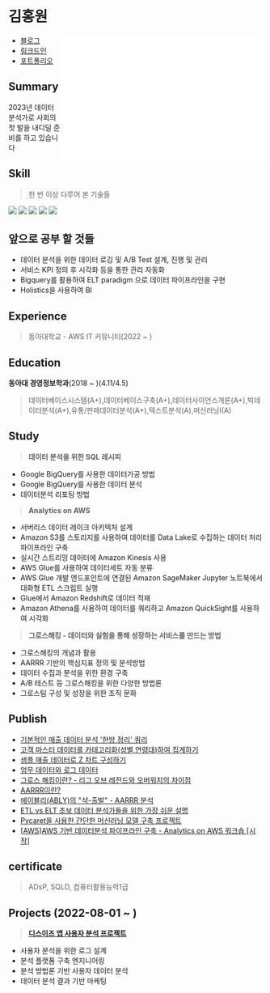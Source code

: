 # 김홍원

<img align="right" src="/github-metrics.svg" alt="Metrics" width="400">

- [블로그](https://khw742002.tistory.com/)
- [링크드인](https://www.linkedin.com/in/%ED%99%8D%EC%9B%90-%EA%B9%80-944666243/)
- [포트폴리오](https://endurable-waiter-538.notion.site/Hongwon-s-Portfolio-d66de175156340a7ab543f04981f0946)


## Summary
2023년 데이터 분석가로 사회의 첫 발을 내디딜 준비를 하고 있습니다

## Skill
>한 번 이상 다루어 본 기술들
>
<img src="https://img.shields.io/badge/Python-3766AB?style=flat-square&logo=Python&logoColor=white"/></a>
<img src="https://img.shields.io/badge/Pandas-150458?style=flat-square&logo=Pandas&logoColor=white"/></a>
<img src="https://img.shields.io/badge/Numpy-013243?style=flat-square&logo=Numpy&logoColor=white"/></a>
<img src="https://img.shields.io/badge/scikit learn-f7931e?style=flat-square&logo=scikit-learn&logoColor=white"/></a>
<img src="https://img.shields.io/badge/BigQuery-4285F4?style=flat-square&logo=Google Cloud&logoColor=white"/></a>

## 앞으로 공부 할 것들
- 데이터 분석을 위한 데이터 로깅 및 A/B Test 설계, 진행 및 관리
- 서비스 KPI 정의 후 시각화 등을 통한 관리 자동화
- Bigquery를 활용하여 ELT paradigm 으로 데이터 파이프라인을 구현
- Holistics을 사용하여 BI
## Experience
>동아대학교 - AWS IT 커뮤니티(2022 ~ )
## Education
**동아대 경영정보학과**(2018 ~ )(4.11/4.5)
>데이터베이스시스템(A+),데이터베이스구축(A+),데이터사이언스개론(A+),빅데이터분석(A+),유통/판매데이터분석(A+),텍스트분석(A),머신러닝I(A)

## Study
> **데이터 분석을 위한 SQL 레시피**
  - Google BigQuery를 사용한 데이터가공 방법
  - Google BigQuery를 사용한 데이터 분석
  - 데이터분석 리포팅 방법
> **Analytics on AWS**
  - 서버리스 데이터 레이크 아키텍처 설계
  - Amazon S3를 스토리지를 사용하여 데이터를 Data Lake로 수집하는 데이터 처리 파이프라인 구축
  - 실시간 스트리밍 데이터에 Amazon Kinesis 사용
  - AWS Glue를 사용하여 데이터세트 자동 분류
  - AWS Glue 개발 엔드포인트에 연결된 Amazon SageMaker Jupyter 노트북에서 대화형 ETL 스크립트 실행
  - Glue에서 Amazon Redshift로 데이터 적재
  - Amazon Athena를 사용하여 데이터를 쿼리하고 Amazon QuickSight를 사용하여 시각화
> **그로스해킹 - 데이터와 실험을 통해 성장하는 서비스를 만드는 방법**
  - 그로스해킹의 개념과 활용
  - AARRR 기반의 핵심지표 정의 및 분석방법
  - 데이터 수집과 분석을 위한 환경 구축
  - A/B 테스트 등 그로스해킹을 위한 다양한 방법론
  - 그로스팀 구성 및 성장을 위한 조직 문화 

## Publish
- [기본적인 매출 데이터 분석 '한방 정리' 쿼리](https://khw742002.tistory.com/27?category=1006664)
- [고객 마스터 데이터를 카테고리화(성별,연령대)하여 집계하기](https://khw742002.tistory.com/42?category=1006664)
- [샘플 매출 데이터로 Z 차트 구성하기](https://khw742002.tistory.com/28?category=1006664)
- [업무 데이터와 로그 데이터](https://khw742002.tistory.com/13?category=1006663)
- [그로스 해킹이란? - 리그 오브 레전드와 오버워치의 차이점](https://khw742002.tistory.com/40?category=1006663)
- [AARRR이란?](https://khw742002.tistory.com/46?category=1006663)
- [에이블리(ABLY)의 "샥-출발" - AARRR 분석](https://khw742002.tistory.com/47?category=1006663)
- [ETL vs ELT 초보 데이터 분석가들을 위한 가장 쉬운 설명](https://khw742002.tistory.com/31?category=1016894)
- [Pycaret을 사용한 간단한 머신러닝 모델 구축 프로젝트](https://khw742002.tistory.com/41?category=1016895)
- [[AWS]AWS 기반 데이터분석 파이프라인 구축 - Analytics on AWS 워크숍 [시작]](https://khw742002.tistory.com/32?category=1006667)
## certificate
>ADsP, SQLD, 컴퓨터활용능력1급

## Projects (2022-08-01 ~  )
> [**디스이즈 앱 사용자 분석 프로젝트**](https://endurable-waiter-538.notion.site/Team-Page-48a3e31111cb4b799a81297bd3f62111)
- 사용자 분석을 위한 로그 설계
- 분석 플랫폼 구축 엔지니어링
- 분석 방법론 기반 사용자 데이터 분석
- 데이터 분석 결과 기반 마케팅 
